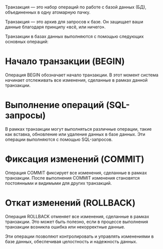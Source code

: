 
Транзакция — это набор операций по работе с базой данных (БД), объединенных в одну атомарную пачку.

Транзакция — это архив для запросов к базе. Он защищает ваши данные благодаря принципу «всё, или ничего».

Транзакции в базах данных выполняются с помощью следующих основных операций:

# Начало транзакции (BEGIN)

Операция BEGIN обозначает начало транзакции. В этот момент система начинает отслеживать все изменения, сделанные в рамках данной транзакции.

# Выполнение операций (SQL-запросы)

В рамках транзакции могут выполняться различные операции, такие как вставка, обновление или удаление данных в базе данных. Эти операции выполняются с помощью SQL-запросов.

# Фиксация изменений (COMMIT)

Операция COMMIT фиксирует все изменения, сделанные в рамках транзакции. После выполнения COMMIT изменения становятся постоянными и видимыми для других транзакций.

# Откат изменений (ROLLBACK)

Операция ROLLBACK отменяет все изменения, сделанные в рамках транзакции. Это может быть полезно, если в процессе выполнения транзакции возникла ошибка или некорректные данные.

Эти операции позволяют контролировать и управлять изменениями в базе данных, обеспечивая целостность и надежность данных.